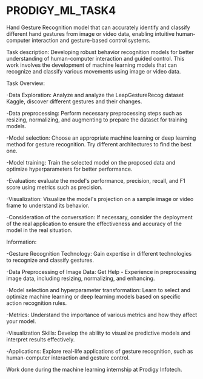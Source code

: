 # PRODIGY_ML_TASK4
Hand Gesture Recognition model that can accurately identify and classify different hand gestures from image or video data, enabling intuitive human-computer interaction and gesture-based control systems.

Task description: Developing robust behavior recognition models for better understanding of human-computer interaction and guided control. This work involves the development of machine learning models that can recognize and classify various movements using image or video data.

Task Overview:

-Data Exploration: Analyze and analyze the LeapGestureRecog dataset Kaggle, discover different gestures and their changes.

-Data preprocessing: Perform necessary preprocessing steps such as resizing, normalizing, and augmenting to prepare the dataset for training models.

-Model selection: Choose an appropriate machine learning or deep learning method for gesture recognition. Try different architectures to find the best one.

-Model training: Train the selected model on the proposed data and optimize hyperparameters for better performance.

-Evaluation: evaluate the model's performance, precision, recall, and F1 score using metrics such as precision.

-Visualization: Visualize the model's projection on a sample image or video frame to understand its behavior.

-Consideration of the conversation: If necessary, consider the deployment of the real application to ensure the effectiveness and accuracy of the model in the real situation.

Information:

-Gesture Recognition Technology: Gain expertise in different technologies to recognize and classify gestures.

-Data Preprocessing of Image Data: Get Help - Experience in preprocessing image data, including resizing, normalizing, and enhancing.

-Model selection and hyperparameter transformation: Learn to select and optimize machine learning or deep learning models based on specific action recognition rules.

-Metrics: Understand the importance of various metrics and how they affect your model.

-Visualization Skills: Develop the ability to visualize predictive models and interpret results effectively.

-Applications: Explore real-life applications of gesture recognition, such as human-computer interaction and gesture control.

Work done during the machine learning internship at Prodigy Infotech.
